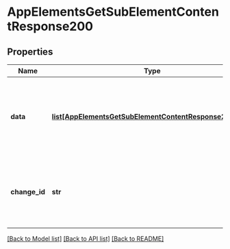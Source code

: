 # AppElementsGetSubElementContentResponse200

## Properties
Name | Type | Description | Notes
------------ | ------------- | ------------- | -------------
**data** | [**list[AppElementsGetSubElementContentResponse200Data]**](AppElementsGetSubElementContentResponse200Data.md) | List of subelement content.  The order in which subelements are returned   is unspecified | [optional] 
**change_id** | **str** | The changeId representing the state of the element at which the   content was retrieved | [optional] 

[[Back to Model list]](../README.md#documentation-for-models) [[Back to API list]](../README.md#documentation-for-api-endpoints) [[Back to README]](../README.md)


